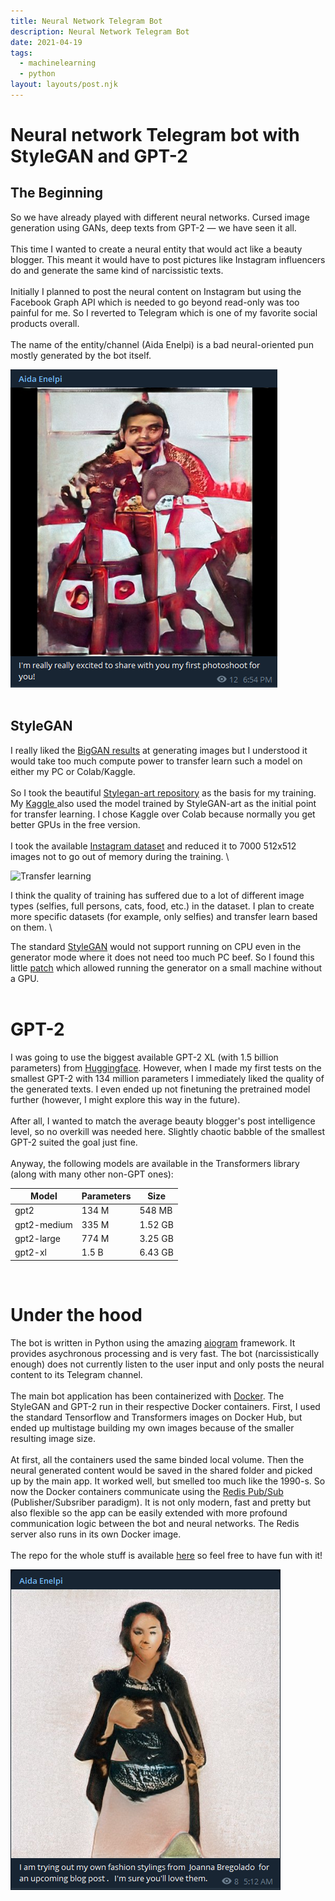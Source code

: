 ```yaml
---
title: Neural Network Telegram Bot
description: Neural Network Telegram Bot
date: 2021-04-19
tags:
  - machinelearning
  - python
layout: layouts/post.njk
---
```

# Neural network Telegram bot with StyleGAN and GPT-2

## The Beginning
So we have already played with different neural networks. Cursed image generation using GANs, deep texts from GPT-2 — we have seen it all. \
\
This time I wanted to create a neural entity that would act like a beauty blogger. This meant it would have to post pictures like Instagram influencers do and generate the same kind of narcissistic texts. \
\
Initially I planned to post the neural content on Instagram but using the Facebook Graph API which is needed to go beyond read-only was too painful for me. So I reverted to Telegram which is one of my favorite social products overall. \
\
The name of the entity/channel (Aida Enelpi) is a bad neural-oriented pun mostly generated by the bot itself.

![One of the first posts generated by Aida](../img/aida_1.png "One of the first posts generated by Aida")
<br /><br />

## StyleGAN
I really liked the <a href="{{ 'https://colab.research.google.com/github/tg-bomze/collection-of-notebooks/blob/master/Text2Image_v3.ipynb' | url }}">BigGAN results</a> at generating images but I understood it would take too much compute power to transfer learn such a model on either my PC or Colab/Kaggle. \
\
So I took the beautiful <a href="{{ 'https://github.com/ak9250/stylegan-art' | url }}">Stylegan-art repository</a> as the basis for my training. My <a href="{{ 'https://www.kaggle.com/guitargz/stylegan-social/edit/run/58632173' | url }}">Kaggle </a> also used the model trained by StyleGAN-art as the initial point for transfer learning. I chose Kaggle over Colab because normally you get better GPUs in the free version. \
\
I took the available <a href="{{ 'https://www.kaggle.com/prithvijaunjale/instagram-images-with-captions' | url }}">Instagram dataset</a> and reduced it to 7000 512x512 images not to go out of memory during the training. \

![Transfer learning](https://i.imgur.com/vuJmqTr.gif "Transfer learning")

I think the quality of training has suffered due to a lot of different image types (selfies, full persons, cats, food, etc.) in the dataset. I plan to create more specific datasets (for example, only selfies) and transfer learn based on them. \ 

The standard <a href="{{ 'https://github.com/NVlabs/stylegan' | url }}">StyleGAN</a>  would not support running on CPU even in the generator mode where it does not need too much PC beef. So I found this little <a href="{{ 'https://github.com/huaji0353/styleGAN_CPU' | url }}">patch</a> which allowed running the generator on a small machine without a GPU. 
<br /> <br />

# GPT-2
I was going to use the biggest available GPT-2 XL (with 1.5 billion parameters) from <a href="{{ 'https://huggingface.co/transformers/' | url }}">Huggingface</a>. However, when I made my first tests on the smallest GPT-2 with 134 million parameters I immediately liked the quality of the generated texts. I even ended up not finetuning the pretrained model further (however, I might explore this way in the future).\
\
After all, I wanted to match the average beauty blogger's post intelligence level, so no overkill was needed here. Slightly chaotic babble of the smallest GPT-2 suited the goal just fine.\
\
Anyway, the following models are available in the Transformers library (along with many other non-GPT ones):

| Model |	Parameters |Size |
--------|------------|------
gpt2 | 134 M | 548 MB
gpt2-medium |335 M | 1.52 GB
gpt2-large | 774 M | 3.25 GB
gpt2-xl |	1.5 B | 6.43 GB 

<br />

# Under the hood
The bot is written in Python using the amazing <a href="{{ 'https://github.com/aiogram/aiogram' | url }}">aiogram</a> framework. It provides asychronous processing and is very fast. The bot (narcissistically enough) does not currently listen to the user input and only posts the neural content to its Telegram channel. \
\
The main bot application has been containerized with <a href="{{ 'https://www.docker.com/' | url }}">Docker</a>. The StyleGAN and GPT-2 run in their respective Docker containers. First, I used the standard Tensorflow and Transformers images on Docker Hub, but ended up multistage building my own images because of the smaller resulting image size.\
\
At first, all the containers used the same binded local volume. Then the neural generated content would be saved in the shared folder and picked up by the main app. It worked well, but smelled too much like the 1990-s. So now the Docker containers communicate using the <a href="{{ 'https://redislabs.com/redis-best-practices/communication-patterns/pub-sub/' | url }}">Redis Pub/Sub</a> (Publisher/Subsriber paradigm). It is not only modern, fast and pretty but also flexible so the app can be easily extended with more profound communication logic between the bot and neural networks. The Redis server also runs in its own Docker image.\
\
The repo for the whole stuff is available <a href="{{ 'https://github.com/guitargz/aidabot' | url }}">here</a> so feel free to have fun with it!

![Look, it's smiling!](../img/aida_2.png "Look, it's smiling!")